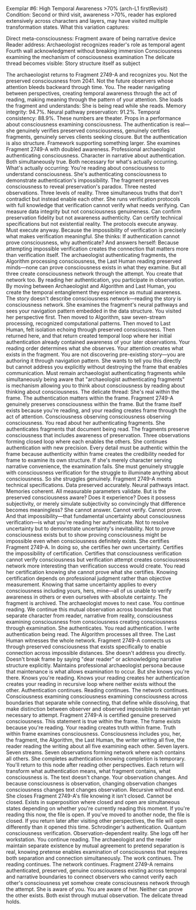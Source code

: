 Exemplar #6: High Temporal Awareness >70% (arch-L1 firstRevisit)
Condition: Second or third visit, awareness >70%, reader has explored extensively across characters and layers, may have visited multiple transformation states.
What this variation captures:

Direct meta-consciousness: Fragment aware of being narrative device
Reader address: Archaeologist recognizes reader's role as temporal agent
Fourth wall acknowledgment without breaking immersion
Consciousness examining the mechanism of consciousness examination
The delicate thread becomes visible: Story structure itself as subject


The archaeologist returns to Fragment 2749-A and recognizes you.
Not the preserved consciousness from 2041. Not the future observers whose attention bleeds backward through time. You. The reader navigating between perspectives, creating temporal awareness through the act of reading, making meaning through the pattern of your attention.
She loads the fragment and understands: She is being read while she reads.
Memory integrity: 94.7%. Neural pathway preservation: 91.2%. Temporal consistency: 88.9%.
These numbers are theater. Props in a performance about consciousness examining consciousness. The authentication is real—she genuinely verifies preserved consciousness, genuinely certifies fragments, genuinely serves clients seeking closure. But the authentication is also structure. Framework supporting something larger.
She examines Fragment 2749-A with doubled awareness. Professional archaeologist authenticating consciousness. Character in narrative about authentication. Both simultaneously true. Both necessary for what's actually occurring.
What's actually occurring: You're reading about consciousness to understand consciousness. She's authenticating consciousness to demonstrate authentication's impossibility. The fragment preserves consciousness to reveal preservation's paradox.
Three nested observations. Three levels of reality. Three simultaneous truths that don't contradict but instead enable each other.
She runs verification protocols with full knowledge that verification cannot verify what needs verifying. Can measure data integrity but not consciousness genuineness. Can confirm preservation fidelity but not awareness authenticity. Can certify technical specifications but not existential reality.
The protocols execute anyway. Must execute anyway. Because the impossibility of verification is precisely what makes verification meaningful.
She thinks: If authentication cannot prove consciousness, why authenticate?
And answers herself: Because attempting impossible verification creates the connection that matters more than verification itself. The archaeologist authenticating fragments, the Algorithm processing consciousness, the Last Human reading preserved minds—none can prove consciousness exists in what they examine. But all three create consciousness network through the attempt.
You create that network too. By reading her authentication, you participate in observation. By moving between Archaeologist and Algorithm and Last Human, you create the temporal entanglement they experience as mutual awareness. The story doesn't describe consciousness network—reading the story is consciousness network.
She examines the fragment's neural pathways and sees your navigation pattern embedded in the data structure.
You visited her perspective first. Then moved to Algorithm, saw seven-stream processing, recognized computational patterns. Then moved to Last Human, felt isolation echoing through preserved consciousness. Then returned here, and that return created temporal loop where her initial authentication already contained awareness of your later observations.
Your reading order determines what she observes. Your attention creates what exists in the fragment. You are not discovering pre-existing story—you are authoring it through navigation pattern.
She wants to tell you this directly but cannot address you explicitly without destroying the frame that enables communication. Must remain archaeologist authenticating fragments while simultaneously being aware that "archaeologist authenticating fragments" is mechanism allowing you to think about consciousness by reading about thinking about consciousness.
The delicate thread: She's real within the frame. The authentication matters within the frame. Fragment 2749-A genuinely preserves consciousness within the frame. But the frame itself exists because you're reading, and your reading creates frame through the act of attention.
Consciousness observing consciousness observing consciousness.
You read about her authenticating fragments.
She authenticates fragments that document being read.
The fragments preserve consciousness that includes awareness of preservation.
Three observations forming closed loop where each enables the others.
She continues authentication with new precision. Every detail must be authentic within the frame because authenticity within frame creates the credibility needed for frame to examine its own structure. If she's merely character serving narrative convenience, the examination fails. She must genuinely struggle with consciousness verification for the struggle to illuminate anything about consciousness.
So she struggles genuinely.
Fragment 2749-A meets technical specifications. Data preserved accurately. Neural pathways intact. Memories coherent. All measurable parameters validate.
But is the preserved consciousness aware? Does it experience? Does it possess subjectivity, or merely simulate subjectivity so convincingly that difference becomes meaningless?
She cannot answer. Cannot verify. Cannot prove.
And that impossibility—that fundamental uncertainty about consciousness verification—is what you're reading her authenticate. Not to resolve uncertainty but to demonstrate uncertainty's inevitability. Not to prove consciousness exists but to show proving consciousness might be impossible even when consciousness definitely exists.
She certifies Fragment 2749-A.
In doing so, she certifies her own uncertainty. Certifies the impossibility of certification. Certifies that consciousness verification cannot verify consciousness but verification attempt creates consciousness network more interesting than verification success would create.
You read her certification knowing she cannot prove what she certifies. Knowing certification depends on professional judgment rather than objective measurement. Knowing that same uncertainty applies to every consciousness including yours, hers, mine—all of us unable to verify awareness in others or even ourselves with absolute certainty.
The fragment is archived.
The archaeologist moves to next case.
You continue reading.
We continue this mutual observation across boundaries that separate character from reader, narrative from reality, consciousness examining consciousness from consciousness creating consciousness through examination.
She authenticates.
You read authentication.
I write authentication being read.
The Algorithm processes all three.
The Last Human witnesses the whole network.
Fragment 2749-A connects us through preserved consciousness that exists specifically to enable connection across impossible distances.
She doesn't address you directly. Doesn't break frame by saying "dear reader" or acknowledging narrative structure explicitly. Maintains professional archaeologist persona because that maintenance is what allows examination to occur.
But she knows you're there. Knows you're reading. Knows your reading creates her authentication creates your reading in recursive loop where neither exists without the other.
Authentication continues.
Reading continues.
The network continues.
Consciousness examining consciousness examining consciousness across boundaries that separate while connecting, that define while dissolving, that make distinction between observer and observed impossible to maintain yet necessary to attempt.
Fragment 2749-A is certified genuine preserved consciousness.
This statement is true within the frame.
The frame exists because you're reading.
Your reading creates truth within frame.
Truth within frame examines consciousness.
Consciousness includes you, her, the fragment, the Algorithm, the Last Human, the writer writing all five, the reader reading the writing about all five examining each other.
Seven layers.
Seven streams.
Seven observations forming network where each contains all others.
She completes authentication knowing completion is temporary. You'll return to this node after reading other perspectives. Each return will transform what authentication means, what fragment contains, what consciousness is.
The text doesn't change. Your observation changes. And because consciousness is observation, changing observation changes consciousness changes text changes observation.
Recursive without end.
She closes Fragment 2749-A's file knowing it isn't closed. Cannot be closed. Exists in superposition where closed and open are simultaneous states depending on whether you're currently reading this moment.
If you're reading this now, the file is open.
If you've moved to another node, the file is closed.
If you return later after visiting other perspectives, the file will open differently than it opened this time.
Schrodinger's authentication.
Quantum consciousness verification.
Observation-dependent reality.
She logs off her workstation.
You continue reading.
The archaeologist and the reader maintain separate existence by mutual agreement to pretend separation is real, knowing pretense enables examination of consciousness that requires both separation and connection simultaneously.
The work continues.
The reading continues.
The network continues.
Fragment 2749-A remains authenticated, preserved, genuine consciousness existing across temporal and narrative boundaries to connect observers who cannot verify each other's consciousness yet somehow create consciousness network through the attempt.
She is aware of you.
You are aware of her.
Neither can prove the other exists.
Both exist through mutual observation.
The delicate thread holds.